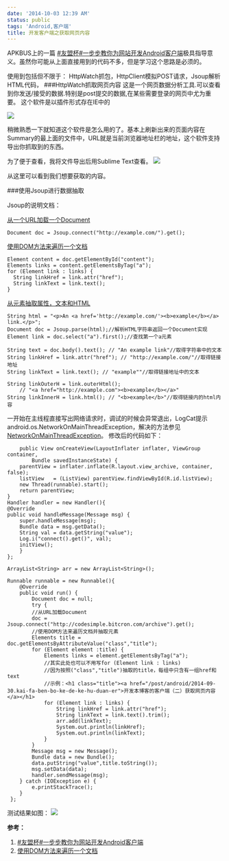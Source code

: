```yaml
---
date: '2014-10-03 12:39 AM'
status: public
tags: 'Android,客户端'
title: 开发客户端之获取网页内容
---
```


APKBUS上的一篇 [#友盟杯#一步步教你为网站开发Android客户端](http://www.apkbus.com/forum.php?mod=viewthread&tid=17712)极具指导意义。虽然你可能从上面直接用到的代码不多，但是学习这个思路是必须的。

使用到包括但不限于：
HttpWatch抓包，HttpClient模拟POST请求，Jsoup解析HTML代码，
###HttpWatch抓取网页内容
这是一个网页数据分析工具.可以查看到你发送/接受的数据.特别是post提交的数据,在某些需要登录的网页中尤为重要。
这个软件是以插件形式存在IE中的

![](http://t2.qpic.cn/mblogpic/0fdeb638cdf392258bbc/460)

稍微熟悉一下就知道这个软件是怎么用的了。基本上刷新出来的页面内容在Summary的最上面的文件中，URL就是当前浏览器地址栏的地址，这个软件支持导出你抓取到的东西。

为了便于查看，我将文件导出后用Sublime Text查看。
![](http://t2.qpic.cn/mblogpic/0a427a8eac7e438857d4/2000)

从这里可以看到我们想要获取的内容。

###使用Jsoup进行数据抽取

Jsoup的说明文档：

[从一个URL加载一个Document](http://www.open-open.com/jsoup/load-document-from-url.htm)

	Document doc = Jsoup.connect("http://example.com/").get();
    
[使用DOM方法来遍历一个文档](http://www.open-open.com/jsoup/dom-navigation.htm)

	Element content = doc.getElementById("content");
    Elements links = content.getElementsByTag("a");
    for (Element link : links) {
      String linkHref = link.attr("href");
      String linkText = link.text();
	}

[从元素抽取属性，文本和HTML](http://www.open-open.com/jsoup/attributes-text-html.htm)

    String html = "<p>An <a href='http://example.com/'><b>example</b></a> link.</p>";
    Document doc = Jsoup.parse(html);//解析HTML字符串返回一个Document实现
    Element link = doc.select("a").first();//查找第一个a元素

    String text = doc.body().text(); // "An example link"//取得字符串中的文本
    String linkHref = link.attr("href"); // "http://example.com/"//取得链接地址
    String linkText = link.text(); // "example""//取得链接地址中的文本

    String linkOuterH = link.outerHtml(); 
        // "<a href="http://example.com"><b>example</b></a>"
    String linkInnerH = link.html(); // "<b>example</b>"//取得链接内的html内容
    
一开始在主线程直接写出网络请求时，调试的时候会异常退出，LogCat提示android.os.NetworkOnMainThreadException，解决的方法参见[NetworkOnMainThreadException](http://codesimple.bitcron.com/post/NetworkOnMainThreadException)。
修改后的代码如下：

	    public View onCreateView(LayoutInflater inflater, ViewGroup container, 
    		Bundle savedInstanceState) {
        parentView = inflater.inflate(R.layout.view_archive, container, false);
        listView   = (ListView) parentView.findViewById(R.id.listView);
        new Thread(runnable).start();
        return parentView;
    }
    Handler handler = new Handler(){
    @Override
    public void handleMessage(Message msg) {
        super.handleMessage(msg);
        Bundle data = msg.getData();
        String val = data.getString("value");
        Log.i("connect().get()", val);
        initView();
    	}
    };

    ArrayList<String> arr = new ArrayList<String>();

    Runnable runnable = new Runnable(){
        @Override
        public void run() {
            Document doc = null;
            try {
			//从URL加载Document
			doc = Jsoup.connect("http://codesimple.bitcron.com/archive").get();
			//使用DOM方法来遍历文档并抽取元素
			Elements title = doc.getElementsByAttributeValue("class","title");
	        for (Element element :title) {
	            Elements links = element.getElementsByTag("a");
                //其实此处也可以不用写for (Element link : links)
	            //因为按照("class","title")抽取的title，每组中只含有一组href和text
	            //示例：<h1 class="title"><a href="/post/android/2014-09-30.kai-fa-ben-bo-ke-de-ke-hu-duan-er">开发本博客的客户端（二）获取网页内容</a></h1>
	            for (Element link : links) {
		            String linkHref = link.attr("href");
	                String linkText = link.text().trim();
	                arr.add(linkText);
	                System.out.println(linkHref);
	                System.out.println(linkText);
	            }
	        }
	        Message msg = new Message();
	        Bundle data = new Bundle();
	        data.putString("value",title.toString());
	        msg.setData(data);
	        handler.sendMessage(msg);
		} catch (IOException e) {
			e.printStackTrace();
		}  
     };   
测试结果如图：
![](http://ww2.sinaimg.cn/mw690/69443115jw1el79wpvn5kj20u01e07aw.jpg)

**参考：**
1. [#友盟杯#一步步教你为网站开发Android客户端](http://www.apkbus.com/forum.php?mod=viewthread&tid=17712)
2. [使用DOM方法来遍历一个文档](http://www.open-open.com/jsoup/dom-navigation.htm)